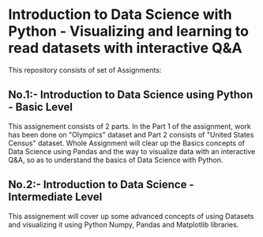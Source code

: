 # Introduction to Data Science with Python - Visualizing and learning to read datasets with interactive Q&A

This repository consists of set of Assignments:
## No.1:- Introduction to Data Science using Python - Basic Level
This assignement consists of 2 parts. In the Part 1 of the assignment, work has been done on "Olympics" dataset and Part 2 consists of "United States Census" dataset. Whole Assignment will clear up the Basics concepts of Data Science using Pandas and the way to visualize data  with an interactive Q&A, so as to understand the basics of Data Science with Python.

## No.2:- Introduction to Data Science - Intermediate Level
This assignement will cover up some advanced concepts of using Datasets and visualizing it using Python Numpy, Pandas and Matplotlib libraries.


